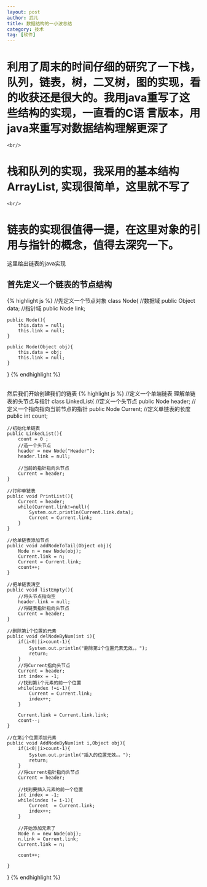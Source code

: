 ```yaml
---
layout: post
author: 武儿
title: 数据结构的一小波总结
category: 技术
tag: [软件]
---
```



# 利用了周末的时间仔细的研究了一下栈，队列，链表，树，二叉树，图的实现，看的收获还是很大的。我用java重写了这些结构的实现，一直看的C语   言版本，用java来重写对数据结构理解更深了
	<br/>
# 栈和队列的实现，我采用的基本结构**ArrayList**, 实现很简单，这里就不写了
	<br/>
# 链表的实现很值得一提，在这里对象的引用与指针的概念，值得去深究一下。
这里给出链表的java实现
	<br/>
<h2>首先定义一个链表的节点结构</h2>
{% highlight js %}
	//先定义一个节点对象
class Node{
	//数据域
	public Object data;
	//指针域
	public Node link;
	
	public Node(){
		this.data = null;
		this.link = null;
	}
	
	public Node(Object obj){
		this.data = obj;
		this.link = null;
	}
}
{% endhighlight %}

<br/>
然后我们开始创建我们的链表
{% highlight js %}
//定义一个单端链表   理解单链表的头节点与指针
class LinkedList{
	//定义一个头节点
	public Node header;
	//定义一个指向指向当前节点的指针
	public Node Current;
	//定义单链表的长度
	public  int count;
	
	//初始化单链表
	public LinkedList(){
		count = 0 ;
		//造一个头节点
		header = new Node("Header");
		header.link = null;
		
		//当前的指针指向头节点
		Current = header;
	}
	
	//打印单链表
	public void PrintList(){
		Current = header;
		while(Current.link!=null){
			System.out.println(Current.link.data);
			Current = Current.link;
		}
	}
	
	//给单链表添加节点
	public void addNodeToTail(Object obj){
		Node n = new Node(obj);
		Current.link = n;
		Current = Current.link;
		count++;
	}
	
	//把单链表清空
	public void listEmpty(){
		//将头节点指向空
		header.link = null;
		//将链表指针指向头节点
		Current = header;
	}
	
	//删除第i个位置的元素
	public void delNodeByNum(int i){
		if(i<0||i>count-1){
			System.out.println("删除第i个位置元素无效。。");
			return;
		}
		//将Current指向头节点
		Current = header;
		int index = -1;                                                     
		//找到第i个元素的前一个位置
		while(index !=i-1){
			Current = Current.link;
			index++;
		}
		
		Current.link = Current.link.link; 
		count--;
	}
	
	//在第i个位置添加元素
	public void AddNodeByNum(int i,Object obj){
		if(i<0||i>count-1){
			System.out.println("插入的位置无效。。");
			return;
		}
		//将current指针指向头节点
		Current = header;
		
		//找到要插入元素的前一个位置
		int index = -1;
		while(index != i-1){
			Current  = Current.link;
			index++;
		}
		
		//开始添加元素了
		Node n = new Node(obj);
		n.link = Current.link;
		Current.link = n;
		
		count++;
		
	}
}
{% endhighlight %}
